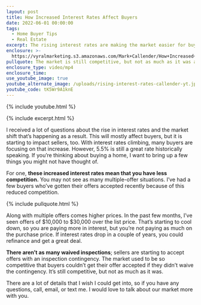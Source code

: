 ```yaml
---
layout: post
title: How Increased Interest Rates Affect Buyers
date: 2022-06-01 00:00:00
tags:
  - Home Buyer Tips
  - Real Estate
excerpt: The rising interest rates are making the market easier for buyers.
enclosure: >-
  https://vyralmarketing.s3.amazonaws.com/Mark+Callender/How+Increased+Interest+Rates+Affect+Buyers.mp4
pullquote: The market is still competitive, but not as much as it was a few months ago.
enclosure_type: video/mp4
enclosure_time:
use_youtube_image: true
youtube_alternate_image: /uploads/rising-interest-rates-callender-yt.jpg
youtube_code: tK5Wr9A1knE
---
```

{% include youtube.html %}

{% include excerpt.html %}

I received a lot of questions about the rise in interest rates and the market shift that’s happening as a result. This will mostly affect buyers, but it is starting to impact sellers, too. With interest rates climbing, many buyers are focusing on that increase. However, 5.5% is still a great rate historically speaking. If you’re thinking about buying a home, I want to bring up a few things you might not have thought of.

For one, **these increased interest rates mean that you have less competition.** You may not see as many multiple-offer situations. I’ve had a few buyers who’ve gotten their offers accepted recently because of this reduced competition.

{% include pullquote.html %}

Along with multiple offers comes higher prices. In the past few months, I’ve seen offers of $10,000 to $30,000 over the list price. That’s starting to cool down, so you are paying more in interest, but you’re not paying as much on the purchase price. If interest rates drop in a couple of years, you could refinance and get a great deal.

**There aren’t as many waived inspections**; sellers are starting to accept offers with an inspection contingency. The market used to be so competitive that buyers couldn’t get their offer accepted if they didn’t waive the contingency. It’s still competitive, but not as much as it was.

There are a lot of details that I wish I could get into, so if you have any questions, call, email, or text me. I would love to talk about our market more with you.
